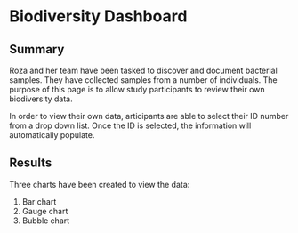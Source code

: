 # Biodiversity Dashboard

## Summary

Roza and her team have been tasked to discover and document bacterial samples. They have collected samples from a number of individuals. The purpose of this page is to allow study participants to review their own biodiversity data.

In order to view their own data, articipants are able to select their ID number from a drop down list. Once the ID is selected, the information will automatically populate. 

## Results

Three charts have been created to view the data: 
1. Bar chart
2. Gauge chart
3. Bubble chart
